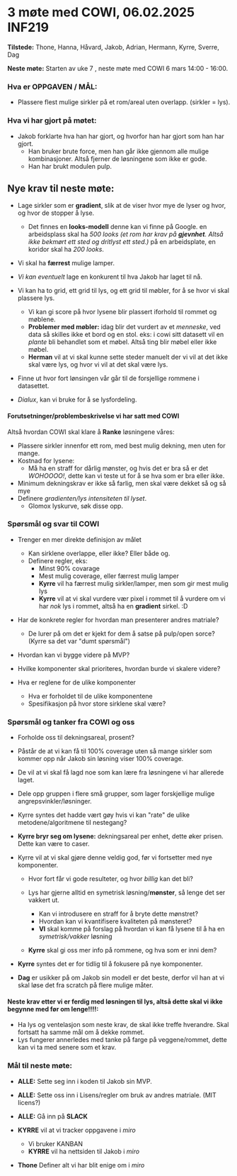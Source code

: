 #  3 møte med COWI, 06.02.2025 INF219
**Tilstede:** Thone, Hanna, Håvard, Jakob, Adrian, Hermann, Kyrre, Sverre, Dag

**Neste møte:** Starten av uke 7 , neste møte med COWI 6 mars 14:00 - 16:00.


### Hva er OPPGAVEN / MÅL:
* Plassere flest mulige sirkler på et rom/areal uten overlapp. (sirkler = lys).


### Hva vi har gjort på møtet:
* Jakob forklarte hva han har gjort, og hvorfor han har gjort som han har gjort. 
    * Han bruker brute force, men han går ikke gjennom alle mulige kombinasjoner. Altså fjerner de løsningene som ikke er gode.
    * Han har brukt modulen pulp.  

## Nye krav til neste møte:
* Lage sirkler som er **gradient**, slik at de viser hvor mye de lyser og hvor, og hvor de stopper å lyse.
    * Det finnes en **looks-modell** denne kan vi finne på Google. en arbeidsplass skal ha *500 looks (et rom har krav på **gjevnhet**. Altså ikke bekmørt ett sted og dritlyst ett sted.)* på en arbeidsplate, en koridor skal ha *200 looks*. 
* Vi skal ha **færrest** mulige lamper.
* *Vi kan eventuelt* lage en konkurent til hva Jakob har laget til nå. 

* Vi kan ha to grid, ett grid til lys, og ett grid til møbler, for å se hvor vi skal plassere lys. 
    * Vi kan gi score på hvor lysene blir plassert iforhold til rommet og møblene.
    * **Problemer med møbler:** idag blir det vurdert av et *menneske*, ved data så skilles ikke et bord og en stol. eks: i cowi sitt datasett vil en *plante* bli behandlet som et møbel. Altså ting blir møbel eller ikke møbel. 
    * **Herman** vil at vi skal kunne sette steder manuelt der vi vil at det ikke skal være lys, og hvor vi vil at det skal være lys. 
* Finne ut hvor fort lønsingen vår går til de forsjellige rommene i datasettet.
* *Dialux*, kan vi bruke for å se lysfordeling. 

#### Forutsetninger/problembeskrivelse vi har satt med COWI
Altså hvordan COWI skal klare å **Ranke** løsningene våres:
* Plassere sirkler innenfor ett rom, med best mulig dekning, men uten for mange.
* Kostnad for lysene:
    * Må ha en straff for dårlig mønster, og hvis det er bra så er det *WOHOOOO!*, dette kan vi teste ut for å se hva som er bra eller ikke. 
* Minimum dekningskrav er ikke så farlig, men skal være dekket så og så mye
* Definere *gradienten/lys intensiteten til lyset*.
    * Glomox lyskurve, søk disse opp.






### Spørsmål og svar til COWI
* Trenger en mer direkte definisjon av målet
    - Kan sirklene overlappe, eller ikke? Eller både og.
    - Definere regler, eks:
        - Minst 90% covarage
        - Mest mulig coverage, eller færrest mulig lamper
        * **Kyrre** vil ha færrest mulig sirkler/lamper, men som gir mest mulig lys
        * **Kyrre** vil at vi skal vurdere vær pixel i rommet til å vurdere om vi har *nok* lys i rommet, altså ha en **gradient** sirkel. :D
        
* Har de konkrete regler for hvordan man presenterer andres matriale?
    - De lurer på om det er kjekt for dem å satse på pulp/open sorce? (Kyrre sa det var "dumt spørsmål")

* Hvordan kan vi bygge videre på MVP?

* Hvilke komponenter skal prioriteres, hvordan burde vi skalere videre?
* Hva er reglene for de ulike komponenter
    - Hva er forholdet til de ulike komponentene
    - Spesifikasjon på hvor store sirklene skal være?

### Spørsmål og tanker fra COWI og oss
* Forholde oss til dekningsareal, prosent?
* Påstår de at vi kan få til 100% coverage uten så mange sirkler som kommer opp når Jakob sin løsning viser 100% coverage. 

* De vil at vi skal få lagd noe som kan lære fra løsningene vi har allerede laget. 
* Dele opp gruppen i flere små grupper, som lager forskjellige mulige angrepsvinkler/løsninger.

* Kyrre syntes det hadde vært gøy hvis vi kan "rate" de ulike metodene/algoritmene til nestegang?

* **Kyrre bryr seg om lysene:** dekningsareal per enhet, dette øker prisen. Dette kan være to caser. 

* Kyrre vil at vi skal gjøre denne veldig god, før vi fortsetter med nye komponenter.
    * Hvor fort får vi gode resulteter, og hvor *billig* kan det bli?
    * Lys har gjerne alltid en symetrisk løsning/**mønster**, så lenge det ser vakkert ut.
        * Kan vi introdusere en straff for å bryte dette mønstret?
        * Hvordan kan vi kvantifisere kvaliteten på mønsteret?
        * **VI** skal komme på forslag på hvordan vi kan få lysene til å ha en *symetrisk/vakker* løsning


    * **Kyrre** skal gi oss mer info på rommene, og hva som er inni dem?

* **Kyrre** syntes det er for tidlig til å fokusere på nye komponenter. 

* **Dag** er usikker på om Jakob sin modell er det beste, derfor vil han at vi skal løse det fra scratch på flere mulige måter.

#### Neste krav etter vi er ferdig med løsningen til lys, altså dette skal vi ikke begynne med før om lenge!!!!:
* Ha lys og ventelasjon som neste krav, de skal ikke treffe hverandre. Skal fortsatt ha samme mål om å dekke rommet. 
* Lys fungerer annerledes med tanke på farge på veggene/rommet, dette kan vi ta med senere som et krav.


### Mål til neste møte:
* **ALLE:** Sette seg inn i koden til Jakob sin MVP.  
* **ALLE:** Sette oss inn i Lisens/regler om bruk av andres matriale. (MIT licens?)

* **ALLE:** Gå inn på **SLACK**
* **KYRRE** vil at vi tracker oppgavene i *miro*
    * Vi bruker KANBAN
    * **KYRRE** vil ha nettsiden til Jakob i *miro*

* **Thone** Definer alt vi har blit enige om i *miro*






